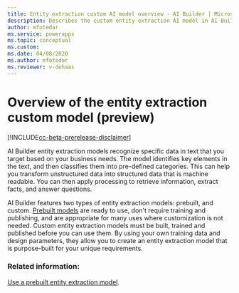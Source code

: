 ```yaml
---
title: Entity extraction custom AI model overview - AI Builder | Microsoft Docs
description: Describes the custom entity extraction AI model in AI Builder.
author: mfotedar
ms.service: powerapps
ms.topic: conceptual
ms.custom: 
ms.date: 04/08/2020
ms.author: mfotedar
ms.reviewer: v-dehaas
---
```


# Overview of the entity extraction custom model (preview)

[!INCLUDE[cc-beta-prerelease-disclaimer](./includes/cc-beta-prerelease-disclaimer.md)]

AI Builder entity extraction models recognize specific data in text that you target based on your business needs. The model identifies key elements in the text, and then classifies them into pre-defined categories. This can help you transform unstructured data into structured data that is machine readable. You can then apply processing to retrieve information, extract facts, and answer questions.

AI Builder features two types of entity extraction models: prebuilt, and custom. [Prebuilt models](prebuilt-overview.md) are ready to use, don't require training and publishing, and are appropriate for many uses where customization is not needed. Custom entity extraction models must be built, trained and published before you can use them. By using your own training data and design parameters, they allow you to create an entity extraction model that is purpose-built for your unique requirements.

### Related information:

[Use a prebuilt entity extraction model](prebuilt-entity-extraction.md).  
